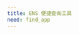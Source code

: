 ```yaml
---
title: ENS 便捷查询工具
need: find_app
---
```


<ul id="find-list" class="find-list">
</ul>

<script>
// 每组数据表示：
// [ ( with input ), 链接前缀, 链接后缀, 需要输入到文本框的内容格式, 查询标题, placeholder]
// [ ( without input ), 链接, 查询标题]
var linkArray = [
    [
        false,
        "https://duneanalytics.com/makoto/ens",
        "ENS 实时情况概览（利用 Dune Analytics）",
    ],
    [
        false,
        "https://duneanalytics.com/makoto/ens-released-to-be-released-names",
        "ENS 即将释放和最新注册的域名（利用 Dune Analytics）",
    ],
    [
        false,
        "https://cn.etherscan.com/enslookup",
        "最新注册的 ENS 域名（利用 Etherscan）"
    ],
    [
        false,
        "https://cn.etherscan.com/token/tokenholderchart/0x57f1887a8bf19b14fc0df6fd9b2acc9af147ea85",
        "ENS 域名持有数量排名（利用 Etherscan，不准确，仅供参考）"
    ],
    [
        false,
        "https://cn.etherscan.com/accounts/label/ens",
        "ENS 智能合约地址列表（利用 Etherscan）"
    ],
    [
        false,
        "https://opensea.io/assets/ens?search[sortAscending]=false&search[sortBy]=LAST_SALE_DATE",
        "最新售出的 ENS 域名（在 OpenSea）"
    ],
    [
        false,
        "https://opensea.io/assets/ens",
        "最新挂单的 ENS 域名（在 OpenSea）"
    ],
    [
        true,
        "https://app.ens.domains/name/",
        "",
        "name",
        "查询某个 ENS 域名的详细信息（利用 ENS 管理器）",
        "请输入 ENS 域名"
    ],
    [
        true,
        "https://cn.etherscan.com/enslookup-search?search=",
        "",
        "name",
        "查询某个 ENS 域名有关的历史交易（利用 Etherscan）",
        "请输入 ENS 域名"
    ],
    [
        true,
        "https://cn.etherscan.com/token/0x57f1887a8bf19b14fc0df6fd9b2acc9af147ea85?a=",
        "#inventory",
        "token",
        "查询某个 TOKENID 对应的 ENS 域名",
        "请输入 token id"
    ],
    [
        true,
        "https://cn.etherscan.com/enslookup-search?search=",
        "",
        "address",
        "查询某个地址的反向解析记录",
        "请输入以太坊地址"
    ],
    [
        true,
        "https://app.ens.domains/address/",
        "",
        "address",
        "查看某个地址持有的 ENS 域名（利用 ENS 管理器）",
        "请输入以太坊地址"
    ],
    [
        true,
        "https://cn.etherscan.com/token/0x57f1887a8bf19b14fc0df6fd9b2acc9af147ea85?a=",
        "#inventory",
        "address",
        "查看某个地址持有的 ENS 域名（利用 Etherscan，不准确，仅供参考）",
        "请输入以太坊地址"
    ]
];
</script>
